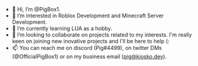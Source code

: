 - 👋 Hi, I’m @PigBox1.
- 👀 I’m interested in Roblox Development and Minecraft Server Development.
- 🌱 I’m currently learning LUA as a hobby.
- 💞️ I’m looking to collaborate on projects related to my interests. I'm really keen on joining new inovative projects and I'll be here to help (:
- 📫 You can reach me on discord (Pig#4499), on twitter DMs (@OfficialPigBox1) or on my business email (pig@kiosko.dev).
